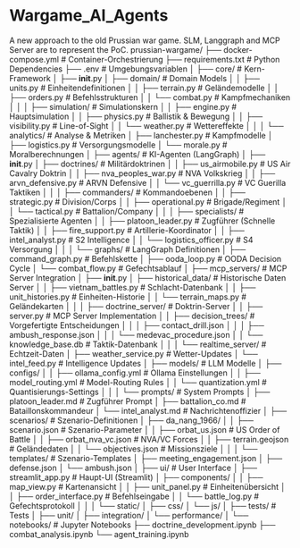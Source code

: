# Wargame_AI_Agents
A new approach to the old Prussian war game. SLM, Langgraph and MCP Server are to represent the PoC.
prussian-wargame/
├── docker-compose.yml              # Container-Orchestrierung
├── requirements.txt                # Python Dependencies
├── .env                           # Umgebungsvariablen
│
├── core/                          # Kern-Framework
│   ├── __init__.py
│   ├── domain/                   # Domain Models
│   │   ├── units.py             # Einheitendefinitionen
│   │   ├── terrain.py           # Geländemodelle
│   │   ├── orders.py            # Befehlsstrukturen
│   │   └── combat.py            # Kampfmechaniken
│   │
│   ├── simulation/               # Simulationskern
│   │   ├── engine.py            # Hauptsimulation
│   │   ├── physics.py           # Ballistik & Bewegung
│   │   ├── visibility.py        # Line-of-Sight
│   │   └── weather.py           # Wettereffekte
│   │
│   └── analytics/                # Analyse & Metriken
│       ├── lanchester.py        # Kampfmodelle
│       ├── logistics.py         # Versorgungsmodelle
│       └── morale.py            # Moralberechnungen
│
├── agents/                        # KI-Agenten (LangGraph)
│   ├── __init__.py
│   ├── doctrines/                # Militärdoktrinen
│   │   ├── us_airmobile.py      # US Air Cavalry Doktrin
│   │   ├── nva_peoples_war.py   # NVA Volkskrieg
│   │   ├── arvn_defensive.py    # ARVN Defensive
│   │   └── vc_guerrilla.py      # VC Guerilla Taktiken
│   │
│   ├── commanders/               # Kommandoebenen
│   │   ├── strategic.py         # Division/Corps
│   │   ├── operational.py       # Brigade/Regiment
│   │   └── tactical.py          # Battalion/Company
│   │
│   ├── specialists/              # Spezialisierte Agenten
│   │   ├── platoon_leader.py    # Zugführer (Schnelle Taktik)
│   │   ├── fire_support.py      # Artillerie-Koordinator
│   │   ├── intel_analyst.py     # S2 Intelligence
│   │   └── logistics_officer.py # S4 Versorgung
│   │
│   └── graphs/                   # LangGraph Definitionen
│       ├── command_graph.py     # Befehlskette
│       ├── ooda_loop.py         # OODA Decision Cycle
│       └── combat_flow.py       # Gefechtsablauf
│
├── mcp_servers/                   # MCP Server Integration
│   ├── __init__.py
│   ├── historical_data/          # Historische Daten Server
│   │   ├── vietnam_battles.py   # Schlacht-Datenbank
│   │   ├── unit_histories.py    # Einheiten-Historie
│   │   └── terrain_maps.py      # Geländekarten
│   │
│   ├── doctrine_server/          # Doktrin-Server
│   │   ├── server.py            # MCP Server Implementation
│   │   ├── decision_trees/      # Vorgefertigte Entscheidungen
│   │   │   ├── contact_drill.json
│   │   │   ├── ambush_response.json
│   │   │   └── medevac_procedure.json
│   │   └── knowledge_base.db    # Taktik-Datenbank
│   │
│   └── realtime_server/          # Echtzeit-Daten
│       ├── weather_service.py   # Wetter-Updates
│       └── intel_feed.py        # Intelligence Updates
│
├── models/                        # LLM Modelle
│   ├── configs/
│   │   ├── ollama_config.yml    # Ollama Einstellungen
│   │   ├── model_routing.yml    # Model-Routing Rules
│   │   └── quantization.yml     # Quantisierungs-Settings
│   │
│   └── prompts/                  # System Prompts
│       ├── platoon_leader.md    # Zugführer Prompt
│       ├── battalion_co.md      # Bataillonskommandeur
│       └── intel_analyst.md     # Nachrichtenoffizier
│
├── scenarios/                     # Szenario-Definitionen
│   ├── da_nang_1966/
│   │   ├── scenario.json        # Szenario-Parameter
│   │   ├── orbat_us.json        # US Order of Battle
│   │   ├── orbat_nva_vc.json    # NVA/VC Forces
│   │   ├── terrain.geojson      # Geländedaten
│   │   └── objectives.json      # Missionsziele
│   │
│   └── templates/                # Szenario-Templates
│       ├── meeting_engagement.json
│       ├── defense.json
│       └── ambush.json
│
├── ui/                           # User Interface
│   ├── streamlit_app.py         # Haupt-UI (Streamlit)
│   ├── components/
│   │   ├── map_view.py          # Kartenansicht
│   │   ├── unit_panel.py        # Einheitenübersicht
│   │   ├── order_interface.py   # Befehlseingabe
│   │   └── battle_log.py        # Gefechtsprotokoll
│   │
│   └── static/
│       ├── css/
│       └── js/
│
├── tests/                        # Tests
│   ├── unit/
│   ├── integration/
│   └── performance/
│
└── notebooks/                    # Jupyter Notebooks
    ├── doctrine_development.ipynb
    ├── combat_analysis.ipynb
    └── agent_training.ipynb
